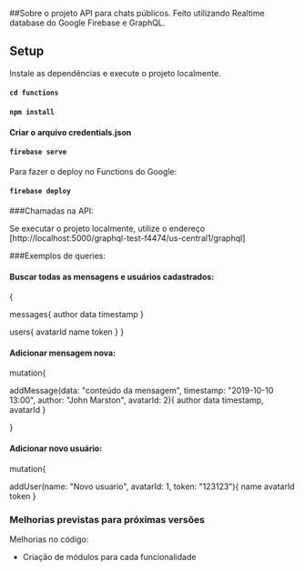 ##Sobre o projeto
API para chats públicos.
Feito utilizando Realtime database do Google Firebase e GraphQL.

## Setup

Instale as dependências e execute o projeto localmente.

#### `cd functions`
#### `npm install`

#### Criar o arquivo credentials.json

#### `firebase serve`

Para fazer o deploy no Functions do Google:

#### `firebase deploy`


###Chamadas na API:

Se executar o projeto localmente, utilize o endereço [http://localhost:5000/graphql-test-f4474/us-central1/graphql]

###Exemplos de queries:
#### Buscar todas as mensagens e usuários cadastrados:

{
 
  messages{
    author
    data
    timestamp
  }
  
  users{
    avatarId
    name
    token
  }
}


#### Adicionar mensagem nova:

mutation{
 
  addMessage(data: "conteúdo da mensagem", timestamp: "2019-10-10 13:00", author: "John Marston", avatarId: 2){
    author
    data
    timestamp,
    avatarId
  }

}


#### Adicionar novo usuário:
mutation{
 
  addUser(name: "Novo usuario", avatarId: 1, token: "123123"){
    name
    avatarId
    token
  }

### Melhorias previstas para próximas versões

Melhorias no código:
- Criação de módulos para cada funcionalidade
